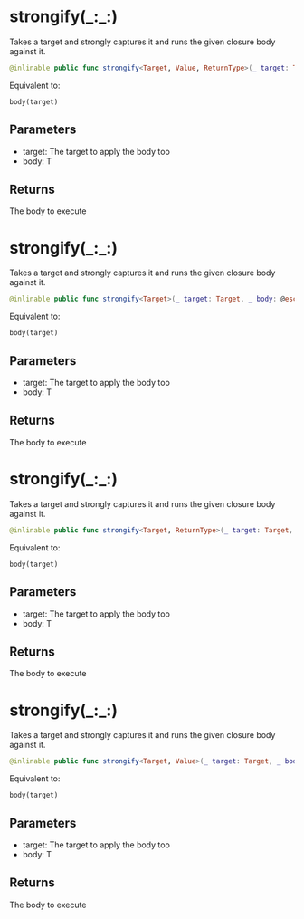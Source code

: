 # strongify(\_:\_:)

Takes a target and strongly captures it and runs the given closure body against it.

``` swift
@inlinable public func strongify<Target, Value, ReturnType>(_ target: Target, _ body: @escaping (Target) -> (Value) -> ReturnType) -> (Value) -> ReturnType
```

Equivalent to:

``` 
body(target)
```

## Parameters

  - target: The target to apply the body too
  - body: T

## Returns

The body to execute

# strongify(\_:\_:)

Takes a target and strongly captures it and runs the given closure body against it.

``` swift
@inlinable public func strongify<Target>(_ target: Target, _ body: @escaping (Target) -> () -> Void) -> () -> Void
```

Equivalent to:

``` 
body(target)
```

## Parameters

  - target: The target to apply the body too
  - body: T

## Returns

The body to execute

# strongify(\_:\_:)

Takes a target and strongly captures it and runs the given closure body against it.

``` swift
@inlinable public func strongify<Target, ReturnType>(_ target: Target, _ body: @escaping (Target) -> () -> ReturnType) -> () -> ReturnType
```

Equivalent to:

``` 
body(target)
```

## Parameters

  - target: The target to apply the body too
  - body: T

## Returns

The body to execute

# strongify(\_:\_:)

Takes a target and strongly captures it and runs the given closure body against it.

``` swift
@inlinable public func strongify<Target, Value>(_ target: Target, _ body: @escaping (Target) -> (Value) -> Void) -> (Value) -> Void
```

Equivalent to:

``` 
body(target)
```

## Parameters

  - target: The target to apply the body too
  - body: T

## Returns

The body to execute
